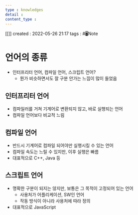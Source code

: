 ```yaml
---
type : knowledges
detail : 
content_type :
---
```


[[]]
created : 2022-05-26 21:17
tags : #🖥️Note

# 언어의 종류
- 인터프리터 언어, 컴파일 언어, 스크립트 언어?
	- 뭔가 비슷하면서도 잘 구분 안가는 느낌이 많이 들었음

## 인터프리터 언어
- 컴파일러를 거쳐 기계어로 변환되지 않고, 바로 실행되는 언어
- 컴파일 언어보다 비교적 느림

## 컴파일 언어
- 반드시 기계어로 컴파일 되어야만 실행시킬 수 있는 언어
- 컴파일 속도는 느릴 수 있지만, 이후 실행은 빠름
- 대표적으로 C++, Java 등

## 스크립트 언어
- 명확한 구분이 되지는 않지만, 보통은 그 목적이 고정되어 있는 언어
	- 사용처가 어플리케이션, SW인 언어
	- 작동 방식이 아니라 사용처에 따라 정의
- 대표적으로 JavaScript
